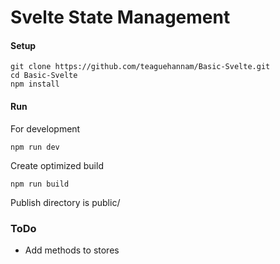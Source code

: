 # Svelte State Management

#### Setup
``` console
git clone https://github.com/teaguehannam/Basic-Svelte.git 
cd Basic-Svelte
npm install
```

#### Run
For development
``` console
npm run dev
```
Create optimized build
``` console
npm run build
```
Publish directory is public/
### ToDo
- Add methods to stores
